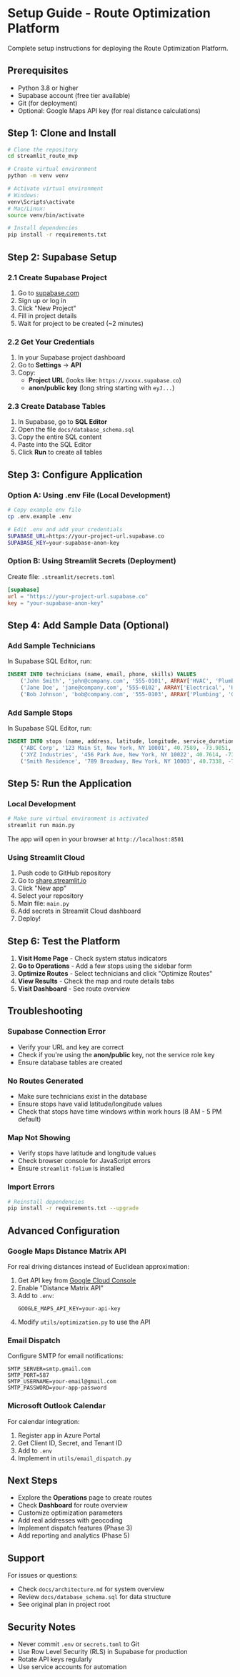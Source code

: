 # Setup Guide - Route Optimization Platform

Complete setup instructions for deploying the Route Optimization Platform.

## Prerequisites

- Python 3.8 or higher
- Supabase account (free tier available)
- Git (for deployment)
- Optional: Google Maps API key (for real distance calculations)

## Step 1: Clone and Install

```bash
# Clone the repository
cd streamlit_route_mvp

# Create virtual environment
python -m venv venv

# Activate virtual environment
# Windows:
venv\Scripts\activate
# Mac/Linux:
source venv/bin/activate

# Install dependencies
pip install -r requirements.txt
```

## Step 2: Supabase Setup

### 2.1 Create Supabase Project

1. Go to [supabase.com](https://supabase.com)
2. Sign up or log in
3. Click "New Project"
4. Fill in project details
5. Wait for project to be created (~2 minutes)

### 2.2 Get Your Credentials

1. In your Supabase project dashboard
2. Go to **Settings** → **API**
3. Copy:
   - **Project URL** (looks like: `https://xxxxx.supabase.co`)
   - **anon/public key** (long string starting with `eyJ...`)

### 2.3 Create Database Tables

1. In Supabase, go to **SQL Editor**
2. Open the file `docs/database_schema.sql`
3. Copy the entire SQL content
4. Paste into the SQL Editor
5. Click **Run** to create all tables

## Step 3: Configure Application

### Option A: Using .env File (Local Development)

```bash
# Copy example env file
cp .env.example .env

# Edit .env and add your credentials
SUPABASE_URL=https://your-project-url.supabase.co
SUPABASE_KEY=your-supabase-anon-key
```

### Option B: Using Streamlit Secrets (Deployment)

Create file: `.streamlit/secrets.toml`

```toml
[supabase]
url = "https://your-project-url.supabase.co"
key = "your-supabase-anon-key"
```

## Step 4: Add Sample Data (Optional)

### Add Sample Technicians

In Supabase SQL Editor, run:

```sql
INSERT INTO technicians (name, email, phone, skills) VALUES
    ('John Smith', 'john@company.com', '555-0101', ARRAY['HVAC', 'Plumbing']),
    ('Jane Doe', 'jane@company.com', '555-0102', ARRAY['Electrical', 'HVAC']),
    ('Bob Johnson', 'bob@company.com', '555-0103', ARRAY['Plumbing', 'General']);
```

### Add Sample Stops

In Supabase SQL Editor, run:

```sql
INSERT INTO stops (name, address, latitude, longitude, service_duration, time_window_start, time_window_end) VALUES
    ('ABC Corp', '123 Main St, New York, NY 10001', 40.7589, -73.9851, 45, '09:00', '12:00'),
    ('XYZ Industries', '456 Park Ave, New York, NY 10022', 40.7614, -73.9776, 30, '10:00', '14:00'),
    ('Smith Residence', '789 Broadway, New York, NY 10003', 40.7338, -73.9910, 60, '13:00', '17:00');
```

## Step 5: Run the Application

### Local Development

```bash
# Make sure virtual environment is activated
streamlit run main.py
```

The app will open in your browser at `http://localhost:8501`

### Using Streamlit Cloud

1. Push code to GitHub repository
2. Go to [share.streamlit.io](https://share.streamlit.io)
3. Click "New app"
4. Select your repository
5. Main file: `main.py`
6. Add secrets in Streamlit Cloud dashboard
7. Deploy!

## Step 6: Test the Platform

1. **Visit Home Page** - Check system status indicators
2. **Go to Operations** - Add a few stops using the sidebar form
3. **Optimize Routes** - Select technicians and click "Optimize Routes"
4. **View Results** - Check the map and route details tabs
5. **Visit Dashboard** - See route overview

## Troubleshooting

### Supabase Connection Error

- Verify your URL and key are correct
- Check if you're using the **anon/public** key, not the service role key
- Ensure database tables are created

### No Routes Generated

- Make sure technicians exist in the database
- Ensure stops have valid latitude/longitude values
- Check that stops have time windows within work hours (8 AM - 5 PM default)

### Map Not Showing

- Verify stops have latitude and longitude values
- Check browser console for JavaScript errors
- Ensure `streamlit-folium` is installed

### Import Errors

```bash
# Reinstall dependencies
pip install -r requirements.txt --upgrade
```

## Advanced Configuration

### Google Maps Distance Matrix API

For real driving distances instead of Euclidean approximation:

1. Get API key from [Google Cloud Console](https://console.cloud.google.com)
2. Enable "Distance Matrix API"
3. Add to `.env`:
   ```
   GOOGLE_MAPS_API_KEY=your-api-key
   ```
4. Modify `utils/optimization.py` to use the API

### Email Dispatch

Configure SMTP for email notifications:

```env
SMTP_SERVER=smtp.gmail.com
SMTP_PORT=587
SMTP_USERNAME=your-email@gmail.com
SMTP_PASSWORD=your-app-password
```

### Microsoft Outlook Calendar

For calendar integration:

1. Register app in Azure Portal
2. Get Client ID, Secret, and Tenant ID
3. Add to `.env`
4. Implement in `utils/email_dispatch.py`

## Next Steps

- Explore the **Operations** page to create routes
- Check **Dashboard** for route overview
- Customize optimization parameters
- Add real addresses with geocoding
- Implement dispatch features (Phase 3)
- Add reporting and analytics (Phase 5)

## Support

For issues or questions:
- Check `docs/architecture.md` for system overview
- Review `docs/database_schema.sql` for data structure
- See original plan in project root

## Security Notes

- Never commit `.env` or `secrets.toml` to Git
- Use Row Level Security (RLS) in Supabase for production
- Rotate API keys regularly
- Use service accounts for automation
